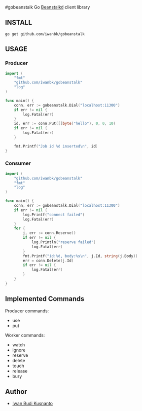 #gobeanstalk
Go [Beanstalkd](http://kr.github.com/beanstalkd/) client library

## INSTALL
	go get github.com/iwanbk/gobeanstalk


## USAGE

### Producer
```go
import (
	"fmt"
	"github.com/iwanbk/gobeanstalk"
	"log"
)

func main() {
    conn, err := gobeanstalk.Dial("localhost:11300")
	if err != nil {
		log.Fatal(err)
	}
	id, err := conn.Put([]byte("hello"), 0, 0, 10)
	if err != nil {
		log.Fatal(err)
	}

	fmt.Printf("Job id %d inserted\n", id)
}
```

### Consumer
```go
import (
	"github.com/iwanbk/gobeanstalk"
	"fmt"
	"log"
)

func main() {
	conn, err := gobeanstalk.Dial("localhost:11300")
	if err != nil {
		log.Printf("connect failed")
		log.Fatal(err)
	}
    for {
        j, err := conn.Reserve()
		if err != nil {
			log.Println("reserve failed")
			log.Fatal(err)
		}
		fmt.Printf("id:%d, body:%s\n", j.Id, string(j.Body))
		err = conn.Delete(j.Id)
		if err != nil {
			log.Fatal(err)
		}
    }
}
```

## Implemented Commands

Producer commands:

* use
* put

Worker commands:

* watch
* ignore
* reserve
* delete
* touch
* release
* bury

## Author

* [Iwan Budi Kusnanto](http://ibk.labhijau.net)
